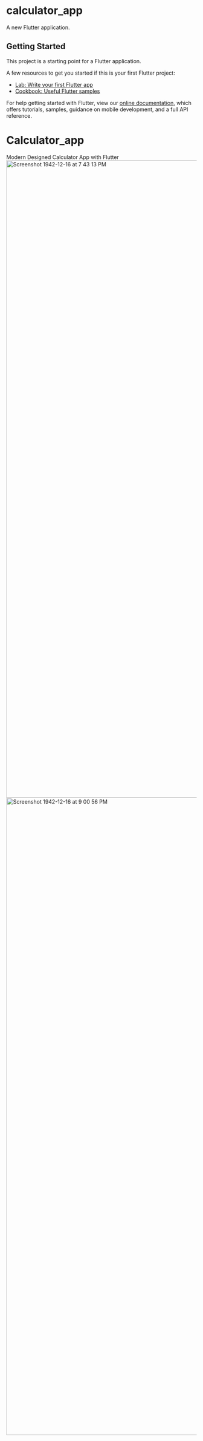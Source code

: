 # calculator_app

A new Flutter application.

## Getting Started

This project is a starting point for a Flutter application.

A few resources to get you started if this is your first Flutter project:

- [Lab: Write your first Flutter app](https://flutter.dev/docs/get-started/codelab)
- [Cookbook: Useful Flutter samples](https://flutter.dev/docs/cookbook)

For help getting started with Flutter, view our
[online documentation](https://flutter.dev/docs), which offers tutorials,
samples, guidance on mobile development, and a full API reference.
# Calculator_app
Modern Designed Calculator App with Flutter
<img width="1680" alt="Screenshot 1942-12-16 at 7 43 13 PM" src="https://user-images.githubusercontent.com/53942554/110245128-ff91f480-7f87-11eb-89ab-7c936a9b1092.png">
<img width="1680" alt="Screenshot 1942-12-16 at 9 00 56 PM" src="https://user-images.githubusercontent.com/53942554/110245209-3ec04580-7f88-11eb-84f7-7858c272fa32.png">



